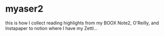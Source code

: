 # myaser2
this is how I collect reading highlights from my BOOX Note2, O'Reilly, and Instapaper to notion where I have my Zettl…
